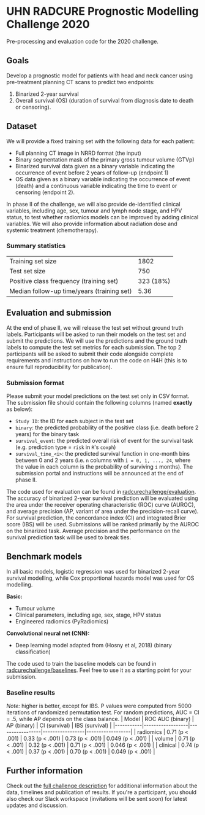 # UHN RADCURE Prognostic Modelling Challenge 2020
Pre-processing and evaluation code for the 2020 challenge.

## Goals
Develop a prognostic model for patients with head and neck cancer using pre-treatment planning CT scans to predict two endpoints:
1. Binarized 2-year survival 
2. Overall survival (OS) (duration of survival from diagnosis date to death or censoring).

## Dataset
We will provide a fixed training set with the following data for each patient:
- Full planning CT image in NRRD format (the input)
- Binary segmentation mask of the primary gross tumour volume (GTVp)
- Binarized survival data given as a binary variable indicating the occurrence of event before 2 years of follow-up (endpoint 1)
- OS data given as a binary variable indicating the occurrence of event (death) and a continuous variable indicating the time to event or censoring (endpoint 2).

In phase II of the challenge, we will also provide de-identified clinical variables, including age, sex, tumour and lymph node stage, and HPV status, to test whether radiomics models can be improved by adding clinical variables. We will also provide information about radiation dose and systemic treatment (chemotherapy).

### Summary statistics
|                                            |           |
|--------------------------------------------|-----------|
| Training set size                          | 1802      |
| Test set size                              | 750       |
| Positive class frequency (training set)    | 323 (18%) |
| Median follow-up time/years (training set) | 5.36      |


## Evaluation and submission
At the end of phase II, we will release the test set without ground truth labels. Participants will be asked to run their models on the test set and submit the predictions. We will use the predictions and the ground truth labels to compute the test set metrics for each submission. The top 2 participants will be asked to submit their code alongside complete requirements and instructions on how to run the code on H4H (this is to ensure full reproducibility for publication).

### Submission format
Please submit your model predictions on the test set only in CSV format. The submission file should contain the following columns (named **exactly** as below):
- `Study ID`: the ID for each subject in the test set
- `binary`: the predicted probability of the positive class (i.e. death before 2 years) for the binary task
- `survival_event`: the predicted overall risk of event for the survival task (e.g. prediction type = `risk` in `R`'s `coxph`)
- `survival_time_<i>`: the predicted survival function in one-month bins between 0 and 2 years (i.e. `n` columns with `i = 0, 1, ..., 24`, where the value in each column is the probability of surviving `i` months).
The submission portal and instructions will be announced at the end of phase II.

The code used for evaluation can be found in [radcurechallenge/evaluation](radcurechallenge/evaluation). The accuracy of binarized 2-year survival prediction will be evaluated using the area under the receiver operating characteristic (ROC) curve (AUROC), and average precision (AP, variant of area under the precision-recall curve). For survival prediction, the concordance index (CI) and integrated Brier score (IBS) will be used.
Submissions will be ranked primarily by the AUROC on the binarized task. Average precision and the performance on the survival prediction task will be used to break ties.

## Benchmark models
In all basic models, logistic regression was used for binarized 2-year survival modelling, while Cox proportional hazards model was used for OS modelling.

**Basic:**
- Tumour volume
- Clinical parameters, including age, sex, stage, HPV status
- Engineered radiomics (PyRadiomics)

**Convolutional neural net (CNN):**
- Deep learning model adapted from (Hosny et al, 2018) (binary classification)

The code used to train the baseline models can be found in [radcurechallenge/baselines](radcurechallenge/baselines). Feel free to use it as a starting point for your submission.

### Baseline results
*Note:* higher is better, except for IBS. P values were computed from 5000 iterations of randomized permutation test. For random predictions, AUC = CI = .5, while AP depends on the class balance.
| Model     | ROC AUC (binary) | AP (binary)     | CI (survival)   | IBS (survival)   |
|-----------|------------------|-----------------|-----------------|------------------|
| radiomics | 0.71 (p < .001)  | 0.33 (p < .001) | 0.73 (p < .001) | 0.049 (p < .001) |
| volume    | 0.71 (p < .001)  | 0.32 (p < .001) | 0.71 (p < .001) | 0.046 (p < .001) |
| clinical  | 0.74 (p < .001)  | 0.37 (p < .001) | 0.70 (p < .001) | 0.049 (p < .001) |

## Further information
Check out the [full challenge description](https://docs.google.com/document/d/1_mVnvOpHnM3UbAqiK08O57IejQsrhfDt8IQqDG6uNwU/edit?usp=sharing) for additional information about the data, timelines and publication of results. If you're a participant, you should also check our Slack workspace (invitations will be sent soon) for latest updates and discussion.

